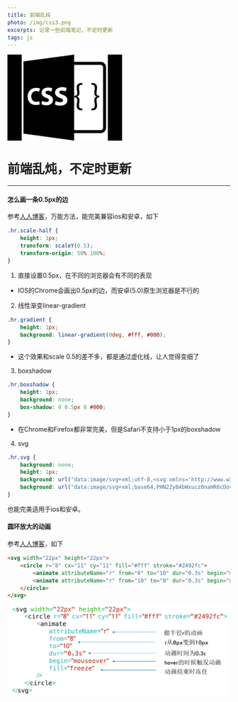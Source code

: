 ```yaml
---
title: 前端乱炖
photo: /img/css3.png
excerpts: 记录一些前端笔记，不定时更新
tags: js
---
```


![图片内容](/img/css3.png)

# 前端乱炖，不定时更新

------

#### 怎么画一条0.5px的边

参考[人人博客](https://fed.renren.com/2018/03/24/half-of-one-px/)，万能方法，能完美兼容ios和安卓，如下

```css
.hr.scale-half {
    height: 1px;
    transform: scaleY(0.5);
    transform-origin: 50% 100%;
}
```

1. 直接设置0.5px，在不同的浏览器会有不同的表现
- IOS的Chrome会画出0.5px的边，而安卓(5.0)原生浏览器是不行的

2. 线性渐变linear-gradient
```css
.hr.gradient {
    height: 1px;
    background: linear-gradient(0deg, #fff, #000);
}
```
- 这个效果和scale 0.5的差不多，都是通过虚化线，让人觉得变细了

3. boxshadow
```css
.hr.boxshadow {
    height: 1px;
    background: none;
    box-shadow: 0 0.5px 0 #000;
}
```
- 在Chrome和Firefox都非常完美，但是Safari不支持小于1px的boxshadow

4. svg
```css
.hr.svg {
    background: none;
    height: 1px;
    background: url("data:image/svg+xml;utf-8,<svg xmlns='http://www.w3.org/2000/svg' width='100%' height='1px'><line x1='0' y1='0' x2='100%' y2='0' stroke='#000'></line></svg>");
    background: url("data:image/svg+xml;base64,PHN2ZyB4bWxucz0naHR0cDovL3d3dy53My5vcmcvMjAwMC9zdmcnIHdpZHRoPScxMDAlJyBoZWlnaHQ9JzFweCc+PGxpbmUgeDE9JzAnIHkxPScwJyB4Mj0nMTAwJScgeTI9JzAnIHN0cm9rZT0nIzAwMCc+PC9saW5lPjwvc3ZnPg==");
}
```
也能完美适用于ios和安卓。

#### 圆环放大的动画

参考[人人博客](https://fed.renren.com/2017/12/17/svg-animation/)，如下
```html
<svg width="22px" height="22px">
    <circle r="8" cx="11" cy="11" fill="#fff" stroke="#2492fc">
        <animate attributeName="r" from="8" to="10" dur="0.3s" begin="mouseover" fill="freeze" class="magnify"/>
        <animate attributeName="r" from="10" to="8" dur="0.3s" begin="mouseout" fill="freeze" class="shrink"/>
    </circle>
</svg>
```

![svg](/img/svg.png)